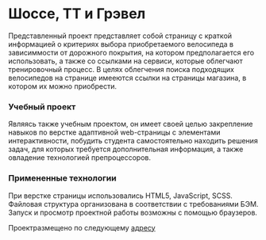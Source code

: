 # Шоссе, ТТ и Грэвел
Представленный проект представляет собой страницу с краткой информацией о критериях выбора приобретаемого велосипеда в зависиммости от дорожного покрытия, на котором предполагается его использовать, а также со ссылками на сервиси, которые облегчают тренировочный процесс. В целях облегчения поиска подходящих велосипедов на странице имееются ссылки на страницы магазина, в котором их можно приобрести.

### Учебный проект
Являясь также учебным проектом, он имеет своей целью закрепление навыков по верстке адаптивной web-страницы с элементами интерактивности, побудить студента самостоятельно находить решения задач, для которых требуется дополнительная информация, а также овладение технологией препроцессоров.

### Примененные технологии
При верстке страницы использовались HTML5, JavaScript, SCSS. Файловая структура организована в соответствии с требованиями БЭМ.
Запуск и просмотр проектной работы возможны с помощью браузеров.

Проектразмещено по следующему [адресу]()
